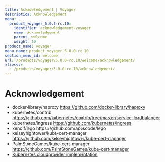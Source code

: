 ```yaml
---
title: Acknowledgement | Voyager
description: Acknowledgement
menu:
  product_voyager_5.0.0-rc.10:
    identifier: acknowledgement-voyager
    name: Acknowledgement
    parent: welcome
    weight: 20
product_name: voyager
menu_name: product_voyager_5.0.0-rc.10
section_menu_id: welcome
url: /products/voyager/5.0.0-rc.10/welcome/acknowledgement/
aliases:
  - /products/voyager/5.0.0-rc.10/acknowledgement/
---
```


# Acknowledgement

 - docker-library/haproxy https://github.com/docker-library/haproxy
 - kubernetes/contrib https://github.com/kubernetes/contrib/tree/master/service-loadbalancer
 - kubernetes/ingress https://github.com/kubernetes/ingress
 - xenolf/lego https://github.com/appscode/lego
 - kelseyhightower/kube-cert-manager https://github.com/kelseyhightower/kube-cert-manager
 - PalmStoneGames/kube-cert-manager https://github.com/PalmStoneGames/kube-cert-manager
 - [Kubernetes cloudprovider implementation](https://github.com/kubernetes/kubernetes/tree/master/pkg/cloudprovider)
